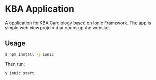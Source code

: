 # KBA Application

A application for KBA Cardiology based on Ionic Framework.
The app is simple web view project that opens up the website.

## Usage

```bash
$ npm install -g ionic
```

Then run:

```bash
$ ionic start
```
